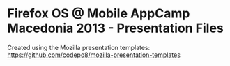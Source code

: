 Firefox OS @ Mobile AppCamp Macedonia 2013 - Presentation Files
===============================================================

Created using the Mozilla presentation templates:
https://github.com/codepo8/mozilla-presentation-templates